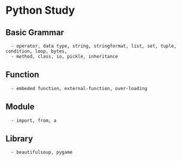 # Python Study
   ## Basic Grammar
      - operator, data type, string, stringformat, list, set, tuple, condition, loop, bytes, 
      - method, class, io, pickle, inheritance
   ## Function
      - embeded function, external-function, over-loading
   ## Module
      - import, from, a
   ## Library
      - beautifulsoup, pygame
